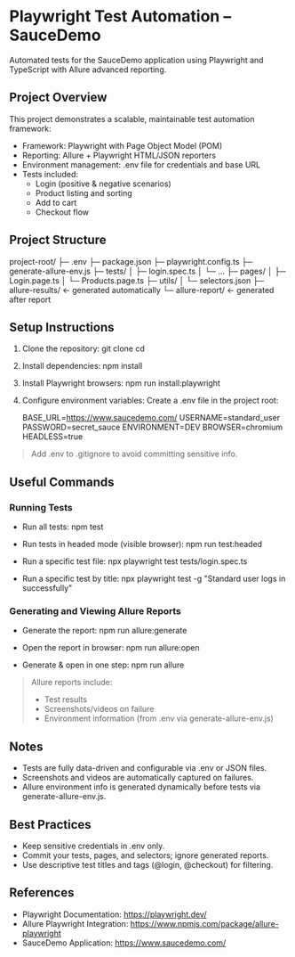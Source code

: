 # Playwright Test Automation – SauceDemo

Automated tests for the SauceDemo application using Playwright and TypeScript with Allure advanced reporting.

## Project Overview

This project demonstrates a scalable, maintainable test automation framework:

- Framework: Playwright with Page Object Model (POM)
- Reporting: Allure + Playwright HTML/JSON reporters
- Environment management: .env file for credentials and base URL
- Tests included:
  - Login (positive & negative scenarios)
  - Product listing and sorting
  - Add to cart
  - Checkout flow

## Project Structure

project-root/
├─ .env
├─ package.json
├─ playwright.config.ts
├─ generate-allure-env.js
├─ tests/
│   ├─ login.spec.ts
│   └─ ...
├─ pages/
│   ├─ Login.page.ts
│   └─ Products.page.ts
├─ utils/
│   └─ selectors.json
├─ allure-results/      ← generated automatically
└─ allure-report/       ← generated after report

## Setup Instructions

1. Clone the repository:
   git clone <your-repo-url>
   cd <project-folder>

2. Install dependencies:
   npm install

3. Install Playwright browsers:
   npm run install:playwright

4. Configure environment variables:
   Create a .env file in the project root:

   BASE_URL=https://www.saucedemo.com/
   USERNAME=standard_user
   PASSWORD=secret_sauce
   ENVIRONMENT=DEV
   BROWSER=chromium
   HEADLESS=true

> Add .env to .gitignore to avoid committing sensitive info.

## Useful Commands

### Running Tests

- Run all tests:
  npm test

- Run tests in headed mode (visible browser):
  npm run test:headed

- Run a specific test file:
  npx playwright test tests/login.spec.ts

- Run a specific test by title:
  npx playwright test -g "Standard user logs in successfully"

### Generating and Viewing Allure Reports

- Generate the report:
  npm run allure:generate

- Open the report in browser:
  npm run allure:open

- Generate & open in one step:
  npm run allure

> Allure reports include:
> - Test results
> - Screenshots/videos on failure
> - Environment information (from .env via generate-allure-env.js)

## Notes

- Tests are fully data-driven and configurable via .env or JSON files.
- Screenshots and videos are automatically captured on failures.
- Allure environment info is generated dynamically before tests via generate-allure-env.js.

## Best Practices

- Keep sensitive credentials in .env only.
- Commit your tests, pages, and selectors; ignore generated reports.
- Use descriptive test titles and tags (@login, @checkout) for filtering.

## References

- Playwright Documentation: https://playwright.dev/
- Allure Playwright Integration: https://www.npmjs.com/package/allure-playwright
- SauceDemo Application: https://www.saucedemo.com/
